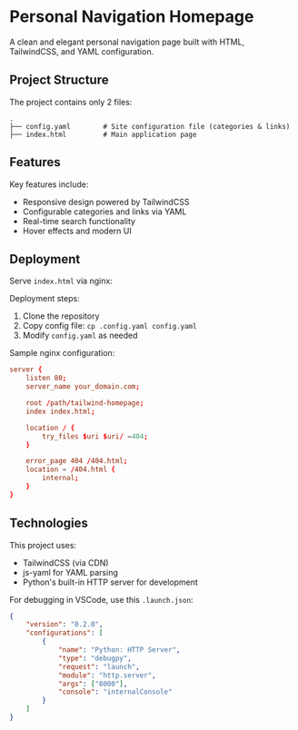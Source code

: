 # Personal Navigation Homepage  

A clean and elegant personal navigation page built with HTML, TailwindCSS, and YAML configuration.  

## Project Structure  

The project contains only 2 files:  

```
.
├── config.yaml        # Site configuration file (categories & links)
├── index.html         # Main application page
```  

## Features  

Key features include:  
- Responsive design powered by TailwindCSS  
- Configurable categories and links via YAML  
- Real-time search functionality  
- Hover effects and modern UI  

## Deployment  

Serve `index.html` via nginx:  

Deployment steps:  
1. Clone the repository  
2. Copy config file: `cp .config.yaml config.yaml`  
3. Modify `config.yaml` as needed  

Sample nginx configuration:  

```conf
server {
    listen 80;  
    server_name your_domain.com;  

    root /path/tailwind-homepage;  
    index index.html;  

    location / {
        try_files $uri $uri/ =404;  
    }

    error_page 404 /404.html;  
    location = /404.html {
        internal;  
    }
}
```  

## Technologies  

This project uses:  
- TailwindCSS (via CDN)  
- js-yaml for YAML parsing  
- Python's built-in HTTP server for development  

For debugging in VSCode, use this `.launch.json`:  

```json
{
    "version": "0.2.0",
    "configurations": [
        {
            "name": "Python: HTTP Server",
            "type": "debugpy",
            "request": "launch",
            "module": "http.server",
            "args": ["8000"],
            "console": "internalConsole"
        }
    ]
}
```